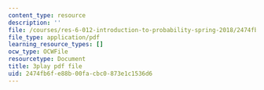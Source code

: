 ```yaml
---
content_type: resource
description: ''
file: /courses/res-6-012-introduction-to-probability-spring-2018/2474fb6fe88b00facbc0873e1c1536d6_lmHjUxi2EH4.pdf
file_type: application/pdf
learning_resource_types: []
ocw_type: OCWFile
resourcetype: Document
title: 3play pdf file
uid: 2474fb6f-e88b-00fa-cbc0-873e1c1536d6
---
```

